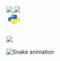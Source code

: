<div>
  <a href="https://github.com/joao-snow27">
  <img height="180em" src="https://github-readme-stats.vercel.app/api?username=joao-snow27&show_icons=true&theme=dracula&include_all_commits=true&count_private=true"/>
  <img height="180em" src="https://github-readme-stats.vercel.app/api/top-langs/?username=joao-snow27&langs_count=7&theme=dracula"/>
</div>
<div style="display: inline_block">
  <img align="center" alt="Python" height="30" width="40" src="https://raw.githubusercontent.com/devicons/devicon/master/icons/python/python-original.svg">
</div>
  
  ##
 
<div> 
  <a href = "mailto:joaomiguelneves2007@gmail.com"><img src="https://img.shields.io/badge/-Gmail-%23333?style=for-the-badge&logo=gmail&logoColor=white" target="_blank"></a>
 
  ![Snake animation](https://github.com/joao-snow27/joao-snow27/blob/output/github-contribution-grid-snake.svg)
 
</div>
